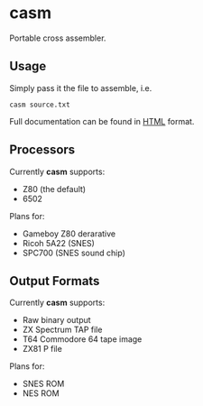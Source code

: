 # casm

Portable cross assembler.

## Usage

Simply pass it the file to assemble, i.e.

`casm source.txt`

Full documentation can be found in [HTML](doc/casm.html) format.

## Processors

Currently **casm** supports:

* Z80 (the default)
* 6502

Plans for:

* Gameboy Z80 derarative
* Ricoh 5A22 (SNES)
* SPC700 (SNES sound chip)

## Output Formats

Currently **casm** supports:

* Raw binary output
* ZX Spectrum TAP file
* T64 Commodore 64 tape image
* ZX81 P file

Plans for:

* SNES ROM
* NES ROM
